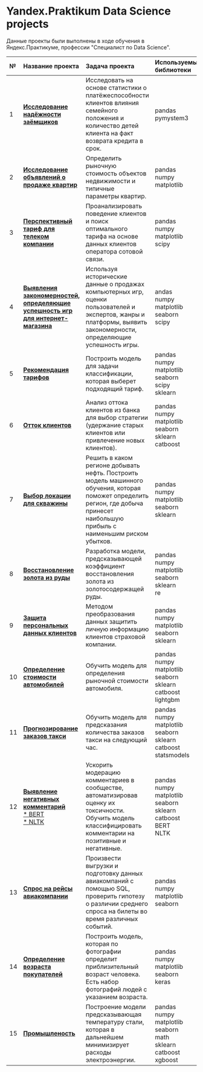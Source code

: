 # Yandex.Praktikum Data Science projects

Данные проекты были выполнены в ходе обучения в Яндекс.Практикуме, профессии "Специалист по Data Science".

| № | **Название проекта** | **Задача проекта** | **Используемые библиотеки** |
|:--|:---------------------|:-------------|:----------------------------|
| 1 | [**Исследование надёжности заёмщиков**](https://github.com/AlRovshan/Yandex.Praktikum_DS_projects/tree/main/01.%20Reliability%20of%20debter) | Исследовать на основе статистики о платёжеспособности клиентов влияния семейного положения и количество детей клиента на факт возврата кредита в срок. | pandas<br> pymystem3 |
| 2 | [**Исследование объявлений о продаже квартир**](https://github.com/AlRovshan/Yandex.Praktikum_DS_projects/tree/main/02.%20Apartments%20for%20sale) | Определить рыночную стоимость объектов недвижимости и типичные параметры квартир. | pandas<br> numpy<br> matplotlib |
| 3 | [**Перспективный тариф для телеком компании**](https://github.com/AlRovshan/Yandex.Praktikum_DS_projects/tree/main/03.%20Telecommunication%20tariffs) | Проанализировать поведение клиентов и поиск оптимального тарифа на основе данных клиентов оператора сотовой связи. | pandas<br> numpy<br> matplotlib<br> scipy |
| 4 | [**Выявления закономерностей, определяющие успешность игр для интернет-магазина**](https://github.com/AlRovshan/Yandex.Praktikum_DS_projects/tree/main/04.%20Game%20success) | Используя исторические данные о продажах компьютерных игр, оценки пользователей и экспертов, жанры и платформы, выявить закономерности, определяющие успешность игры. | andas<br> numpy<br> matplotlib<br> seaborn<br> scipy |
| 5 | [**Рекомендация тарифов**](https://github.com/AlRovshan/Yandex.Praktikum_DS_projects/tree/main/05.%20Tariff%20recommendation) | Построить модель для задачи классификации, которая выберет подходящий тариф. | pandas<br> numpy<br> matplotlib<br> seaborn<br> scipy<br> sklearn |
| 6 | [**Отток клиентов**](https://github.com/AlRovshan/Yandex.Praktikum_DS_projects/tree/main/06.%20Customer%20churn) | Анализ оттока клиентов из банка для выбор стратегии (удержание старых клиентов или привлечение новых клиентов). | pandas<br> numpy<br> matplotlib<br> seaborn<br> sklearn<br> catboost |
| 7 | [**Выбор локации для скважины**](https://github.com/AlRovshan/Yandex.Praktikum_DS_projects/tree/main/07.%20Oil%20production) | Решить в каком регионе добывать нефть. Построить модель машинного обучения, которая поможет определить регион, где добыча принесет наибольшую прибыль с наименьшим риском убытков. | pandas<br> numpy<br> matplotlib<br> seaborn<br> sklearn |
| 8 | [**Восстановление золота из руды**](https://github.com/AlRovshan/Yandex.Praktikum_DS_projects/tree/main/08.%20Gold%20recovery) | Разработка модели, предсказывающей коэффициент восстановления золота из золотосодержащей руды. | pandas<br> numpy<br> matplotlib<br> seaborn<br> sklearn<br> re |
| 9 | [**Защита персональных данных клиентов**](https://github.com/AlRovshan/Yandex.Praktikum_DS_projects/tree/main/09.%20Data%20protection) | Методом преобразования данных защитить личную информацию клиентов страховой компании. | pandas<br> numpy<br> matplotlib<br> seaborn<br> sklearn |
| 10 | [**Определение стоимости автомобилей**](https://github.com/AlRovshan/Yandex.Praktikum_DS_projects/tree/main/10.%20%D0%A1ar%20prices) | Обучить модель для определения рыночной стоимости автомобиля. | pandas<br> numpy<br> matplotlib<br> seaborn<br> sklearn<br> catboost<br> lightgbm<br> |
| 11 | [**Прогнозирование заказов такси**](https://github.com/AlRovshan/Yandex.Praktikum_DS_projects/tree/main/11.%20Taxi%20order%20prediction) | Обучить модель для предсказания количества заказов такси на следующий час. | pandas<br> numpy<br> matplotlib<br> seaborn<br> sklearn<br> catboost<br> statsmodels<br> |
| 12 | [**Выявление негативных комментарий**<br>](https://github.com/AlRovshan/Yandex.Praktikum_DS_projects/tree/main/12.%20Toxic%20comments) [* BERT <br>](https://github.com/AlRovshan/Yandex.Praktikum_DS_projects/blob/main/12.%20Toxic%20comments/toxic_comments_BERT.ipynb)[* NLTK](https://github.com/AlRovshan/Yandex.Praktikum_DS_projects/blob/main/12.%20Toxic%20comments/toxic_comments_NLTK.ipynb) | Ускорить модерацию комментариев в сообществе, автоматизировав оценку их токсичности. Обучить модель классифицировать комментарии на позитивные и негативные. | pandas<br> numpy<br> matplotlib<br> seaborn<br> sklearn<br> catboost<br> BERT<br> NLTK<br> |
| 13 | [**Спрос на рейсы авиакомпании**](https://github.com/AlRovshan/Yandex.Praktikum_DS_projects/tree/main/13.%20Flight%20demand) | Произвести выгрузки и подготовку данных авиакомпаний с помощью SQL, проверить гипотезу о различии среднего спроса на билеты во время различных событий. | pandas<br> numpy<br> matplotlib<br> seaborn |
| 14 | [**Определение возраста покупателей**](https://github.com/AlRovshan/Yandex.Praktikum_DS_projects/tree/main/14.%20Customer%20age) | Построить модель, которая по фотографии определит приблизительный возраст человека. Есть набор фотографий людей с указанием возраста. | pandas<br> numpy<br> matplotlib<br> seaborn<br> keras |
| 15 | [**Промышленость**](https://github.com/AlRovshan/Yandex.Praktikum_DS_projects/tree/main/15.%20Industry) | Построение модели предсказывающая температуру стали, которая в дальнейшем минимизирует расходы электроэнергии. | pandas<br> numpy<br> matplotlib<br> seaborn<br> math<br> sklearn<br> catboost<br> xgboost |